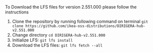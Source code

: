 To Download the LFS files for version 2.551.000 please follow the instructions

1. Clone the repository by running following command on terminal `git clone https://github.com/ikea-oss-distributions/DIRIGERA-hub-v2.551.000`
2. Change directory `cd DIRIGERA-hub-v2.551.000`
3. Initialize LFS: `git lfs install`
4. Download the LFS files: `git lfs fetch --all`

